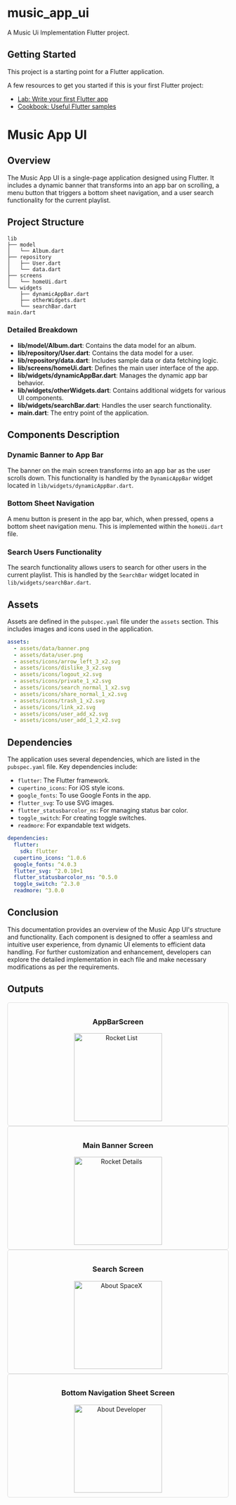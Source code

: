 # music_app_ui

A Music Ui Implementation Flutter project.

## Getting Started

This project is a starting point for a Flutter application.

A few resources to get you started if this is your first Flutter project:

- [Lab: Write your first Flutter app](https://docs.flutter.dev/get-started/codelab)
- [Cookbook: Useful Flutter samples](https://docs.flutter.dev/cookbook)

# Music App UI

## Overview
The Music App UI is a single-page application designed using Flutter. It includes a dynamic banner that transforms into an app bar on scrolling, a menu button that triggers a bottom sheet navigation, and a user search functionality for the current playlist.

## Project Structure

```
lib
├── model
│   └── Album.dart
├── repository
│   ├── User.dart
│   └── data.dart
├── screens
│   └── homeUi.dart
└── widgets
    ├── dynamicAppBar.dart
    ├── otherWidgets.dart
    └── searchBar.dart
main.dart
```

### Detailed Breakdown

- **lib/model/Album.dart**: Contains the data model for an album.
- **lib/repository/User.dart**: Contains the data model for a user.
- **lib/repository/data.dart**: Includes sample data or data fetching logic.
- **lib/screens/homeUi.dart**: Defines the main user interface of the app.
- **lib/widgets/dynamicAppBar.dart**: Manages the dynamic app bar behavior.
- **lib/widgets/otherWidgets.dart**: Contains additional widgets for various UI components.
- **lib/widgets/searchBar.dart**: Handles the user search functionality.
- **main.dart**: The entry point of the application.

## Components Description

### Dynamic Banner to App Bar

The banner on the main screen transforms into an app bar as the user scrolls down. This functionality is handled by the `DynamicAppBar` widget located in `lib/widgets/dynamicAppBar.dart`.

### Bottom Sheet Navigation

A menu button is present in the app bar, which, when pressed, opens a bottom sheet navigation menu. This is implemented within the `homeUi.dart` file.

### Search Users Functionality

The search functionality allows users to search for other users in the current playlist. This is handled by the `SearchBar` widget located in `lib/widgets/searchBar.dart`.


## Assets

Assets are defined in the `pubspec.yaml` file under the `assets` section. This includes images and icons used in the application.

```yaml
assets:
  - assets/data/banner.png
  - assets/data/user.png
  - assets/icons/arrow_left_3_x2.svg
  - assets/icons/dislike_3_x2.svg
  - assets/icons/logout_x2.svg
  - assets/icons/private_1_x2.svg
  - assets/icons/search_normal_1_x2.svg
  - assets/icons/share_normal_1_x2.svg
  - assets/icons/trash_1_x2.svg
  - assets/icons/link_x2.svg
  - assets/icons/user_add_x2.svg
  - assets/icons/user_add_1_2_x2.svg
```

## Dependencies

The application uses several dependencies, which are listed in the `pubspec.yaml` file. Key dependencies include:

- `flutter`: The Flutter framework.
- `cupertino_icons`: For iOS style icons.
- `google_fonts`: To use Google Fonts in the app.
- `flutter_svg`: To use SVG images.
- `flutter_statusbarcolor_ns`: For managing status bar color.
- `toggle_switch`: For creating toggle switches.
- `readmore`: For expandable text widgets.

```yaml
dependencies:
  flutter:
    sdk: flutter
  cupertino_icons: ^1.0.6
  google_fonts: ^4.0.3
  flutter_svg: ^2.0.10+1
  flutter_statusbarcolor_ns: ^0.5.0
  toggle_switch: ^2.3.0
  readmore: ^3.0.0
```

## Conclusion

This documentation provides an overview of the Music App UI's structure and functionality. Each component is designed to offer a seamless and intuitive user experience, from dynamic UI elements to efficient data handling. For further customization and enhancement, developers can explore the detailed implementation in each file and make necessary modifications as per the requirements.
## Outputs

<div align="center">
<div style="padding: 10px; border: 1px solid #ddd; border-radius: 5px;">
  <h3>AppBarScreen</h3>
  <img src="https://github.com/PrathameshMalavi/MusicUiTemplate-Assingment/assets/114830029/cf6101bb-5351-458a-9b51-8f465121051e" alt="Rocket List" width="200" style="max-width: 50%;">
</div>

<div style="padding: 10px; border: 1px solid #ddd; border-radius: 5px;">
  <h3>Main Banner Screen</h3>
  <img src="https://github.com/PrathameshMalavi/MusicUiTemplate-Assingment/assets/114830029/f6ca4851-2432-4c66-a21c-52cb92056065" alt="Rocket Details" width="200" style="max-width: 50%;">
</div>
</div>
<div align="center">
<div style="padding: 10px; border: 1px solid #ddd; border-radius: 5px;">
  <h3>Search Screen</h3>
  <img src="https://github.com/PrathameshMalavi/MusicUiTemplate-Assingment/assets/114830029/20668c71-aaab-4a98-8c3d-3a60a87e4c28" alt="About SpaceX" width="200" style="max-width: 50%;">
</div>

<div style="padding: 10px; border: 1px solid #ddd; border-radius: 5px;">
  <h3>Bottom Navigation Sheet Screen</h3>
  <img src="https://github.com/PrathameshMalavi/MusicUiTemplate-Assingment/assets/114830029/852c266d-6f80-4ed7-b7e8-ad34452b1267" alt="About Developer" width="200" style="max-width: 50%;">
</div>
</div>




